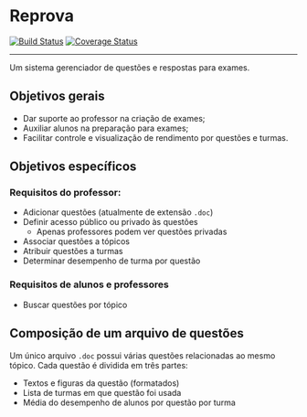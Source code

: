 Reprova
===
[![Build Status](https://travis-ci.com/victorgveloso/reprova.svg?branch=master)](https://travis-ci.com/victorgveloso/reprova)
[![Coverage Status](https://coveralls.io/repos/github/victorgveloso/reprova/badge.svg)](https://coveralls.io/github/victorgveloso/reprova)

---

Um sistema gerenciador de questões e respostas para exames.

Objetivos gerais
---

- Dar suporte ao professor na criação de exames;
- Auxiliar alunos na preparação para exames;
- Facilitar controle e visualização de rendimento por questões e turmas.


Objetivos específicos
---

### Requisitos do professor:

- Adicionar questões (atualmente de extensão `.doc`)
- Definir acesso público ou privado às questões
  - Apenas professores podem ver questões privadas
- Associar questões a tópicos
- Atribuir questões a turmas
- Determinar desempenho de turma por questão

### Requisitos de alunos e professores

- Buscar questões por tópico

Composição de um arquivo de questões
---

Um único arquivo `.doc` possui várias questões relacionadas ao mesmo tópico. Cada questão é dividida em três partes:

- Textos e figuras da questão (formatados)
- Lista de turmas em que questão foi usada
- Média do desempenho de alunos por questão por turma